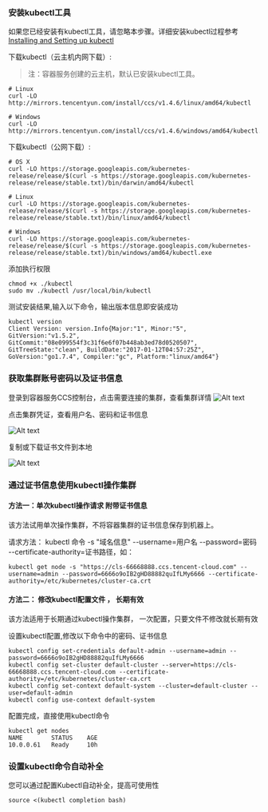 ### 安装kubectl工具

如果您已经安装有kubectl工具，请忽略本步骤。详细安装kubectl过程参考[Installing and Setting up kubectl](https://kubernetes.io/docs/user-guide/prereqs/)

下载kubectl（云主机内网下载）:
>注：容器服务创建的云主机，默认已安装kubectl工具。

```shell
# Linux
curl -LO http://mirrors.tencentyun.com/install/ccs/v1.4.6/linux/amd64/kubectl 

# Windows
curl -LO http://mirrors.tencentyun.com/install/ccs/v1.4.6/windows/amd64/kubectl.exe
```
下载kubectl（公网下载）:
```shell
# OS X
curl -LO https://storage.googleapis.com/kubernetes-release/release/$(curl -s https://storage.googleapis.com/kubernetes-release/release/stable.txt)/bin/darwin/amd64/kubectl

# Linux
curl -LO https://storage.googleapis.com/kubernetes-release/release/$(curl -s https://storage.googleapis.com/kubernetes-release/release/stable.txt)/bin/linux/amd64/kubectl

# Windows
curl -LO https://storage.googleapis.com/kubernetes-release/release/$(curl -s https://storage.googleapis.com/kubernetes-release/release/stable.txt)/bin/windows/amd64/kubectl.exe
```

添加执行权限
```shell
chmod +x ./kubectl
sudo mv ./kubectl /usr/local/bin/kubectl
```
测试安装结果,输入以下命令，输出版本信息即安装成功
```shell
kubectl version
Client Version: version.Info{Major:"1", Minor:"5", GitVersion:"v1.5.2", GitCommit:"08e099554f3c31f6e6f07b448ab3ed78d0520507", GitTreeState:"clean", BuildDate:"2017-01-12T04:57:25Z", GoVersion:"go1.7.4", Compiler:"gc", Platform:"linux/amd64"}
```

### 获取集群账号密码以及证书信息
登录到容器服务CCS控制台，点击需要连接的集群，查看集群详情
![Alt text](http://imgcache.tce.fsphere.cn/image/mc.qcloudimg.com/static/img/b99b529c6e30983db14e6ec81605be27/Image+012.png)

点击集群凭证，查看用户名、密码和证书信息

![Alt text](http://imgcache.tce.fsphere.cn/image/mc.qcloudimg.com/static/img/1aac831641ccfc0b3becd0b38e2a9634/Image+014.png)

复制或下载证书文件到本地

![Alt text](http://imgcache.tce.fsphere.cn/image/mc.qcloudimg.com/static/img/0b74fedbf69a1ce31d8fcd0f3baff7e5/Image+015.png)

### 通过证书信息使用kubectl操作集群
#### 方法一：单次kubectl操作请求 附带证书信息
该方法试用单次操作集群，不将容器集群的证书信息保存到机器上。

请求方法：
kubectl 命令 -s "域名信息" --username=用户名 --password=密码 --certificate-authority=证书路径，如：
```shell
kubectl get node -s "https://cls-66668888.ccs.tencent-cloud.com" --username=admin --password=6666o9oIB2gHD88882quIfLMy6666 --certificate-authority=/etc/kubernetes/cluster-ca.crt
```

#### 方法二： 修改kubectl配置文件 ， 长期有效
该方法适用于长期通过kubectl操作集群， 一次配置，只要文件不修改就长期有效

设置kubectl配置,修改以下命令中的密码、证书信息
```shell
kubectl config set-credentials default-admin --username=admin --password=6666o9oIB2gHD88882quIfLMy6666
kubectl config set-cluster default-cluster --server=https://cls-66668888.ccs.tencent-cloud.com --certificate-authority=/etc/kubernetes/cluster-ca.crt
kubectl config set-context default-system --cluster=default-cluster --user=default-admin
kubectl config use-context default-system

```
配置完成，直接使用kubectl命令
```shell
kubectl get nodes
NAME        STATUS    AGE
10.0.0.61   Ready     10h
```

### 设置kubectl命令自动补全
您可以通过配置Kubectl自动补全，提高可使用性
```shell
source <(kubectl completion bash)
```
